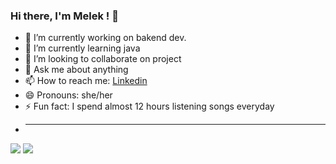 ### Hi there, I'm Melek !  👋

- 🔭 I’m currently working on bakend dev.
- 🌱 I’m currently learning java
- 👯 I’m looking to collaborate on project
- 💬 Ask me about anything
- 📫 How to reach me: [Linkedin](https://www.linkedin.com/in/melekturudi/)
- 😄 Pronouns: she/her
- ⚡ Fun fact: I spend almost 12 hours listening songs everyday
- <hr size="10">
 <img src="https://github-profile-trophy.vercel.app/?username=melekturudi&theme=juicyfresh">
 <img src="https://github-readme-stats.vercel.app/api?username=melekturudi&theme=dark&show_icons=true/">
 
